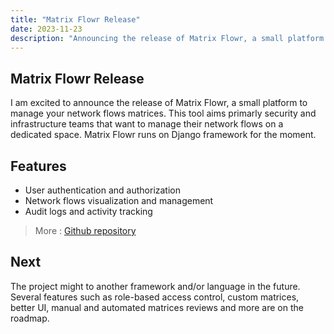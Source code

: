 ```yaml
---
title: "Matrix Flowr Release"
date: 2023-11-23
description: "Announcing the release of Matrix Flowr, a small platform to manage your network flows matrices."
---
```


## Matrix Flowr Release

I am excited to announce the release of Matrix Flowr, a small platform to manage your network flows matrices.
This tool aims primarly security and infrastructure teams that want to manage their network flows on a dedicated space.
Matrix Flowr runs on Django framework for the moment.

## Features

- User authentication and authorization
- Network flows visualization and management
- Audit logs and activity tracking

> More : [Github repository](https://github.com/y0anfa/matrix-flowr)

## Next

The project might to another framework and/or language in the future.
Several features such as role-based access control, custom matrices, better UI, manual and automated matrices reviews and more are on the roadmap.